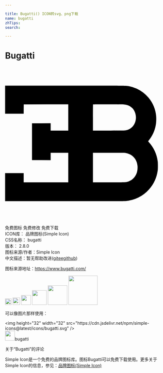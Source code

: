 ```yaml
---

title: Bugatti() ICON转svg、png下载
name: bugatti
zhTips: 
search: 

---
```


# Bugatti  <small style="font-size: 60%;font-weight: 100"></small>

<div id="svg" class="svg-wrap">
<svg role="img" viewBox="0 0 24 24" xmlns="http://www.w3.org/2000/svg"><title>Bugatti icon</title><path d="M0 5.168v2.194h2.92l.004-.73.006-.73 3.498-.005 3.496-.004v4.103H7.157V8.851l-1.464.004-1.466.006v5.744l1.466.006 1.464.004V13.47h2.767v4.618H2.92v-1.45H0v4.39h9.31c6.06 0 9.405-.008 9.584-.02a5.482 5.482 0 0 0 3.73-1.842 5.567 5.567 0 0 0 1.341-2.904c.048-.325.046-1.184-.002-1.504a5.537 5.537 0 0 0-1.36-2.922 1.478 1.478 0 0 1-.14-.17c0-.008.054-.08.12-.16a5.255 5.255 0 0 0 1.13-2.693 6.9 6.9 0 0 0 .01-1.122 5.297 5.297 0 0 0-1.172-2.81 5.328 5.328 0 0 0-1.884-1.443 5.297 5.297 0 0 0-1.2-.38c-.515-.09-.038-.085-10.052-.085H0zm18.656.744c.557.044.958.214 1.305.555.536.529.73 1.414.475 2.193a1.933 1.933 0 0 1-.494.794 1.884 1.884 0 0 1-1.055.513c-.147.025-.561.03-2.63.03h-2.458v-2.04c0-1.121.005-2.045.013-2.05.02-.022 4.569-.016 4.844.005zm.267 7.586c1.078.174 1.807.977 1.876 2.065.057.888-.246 1.613-.87 2.088-.159.12-.5.288-.691.342-.35.095-.342.095-2.977.095h-2.462V13.47h2.477c2.082 0 2.502.003 2.647.028Z"/></svg>
</div>
<detail full-name='bugatti'></detail>

<div class="detail-page">
<p>
<span><span class="badge-success badge">免费图标</span> <span class="badge-success badge">免费修改</span>  <span class="badge-success badge">免费下载</span> </span>
<br/>
<span>
ICON库：
<span class="badge-secondary badge">品牌图标(Simple Icon)</span> 
</span>
<br/>
<span>
CSS名称：
<span class="badge-secondary badge">bugatti</span> 
</span>

<br/>
<span>
版本：
<span class="badge-secondary badge">2.8.0</span> 
</span>
<br/>
<span>图标来源/作者：<span class="badge-light badge">Simple Icon</span></span> 
<br/>
<span class="zh-detail">中文描述：暂无<span class="help-link"><span>帮助改进</span>(<a href="https://gitee.com/liuwave/icon-helper/edit/master/json/brands/bugatti.json" target="_blank" rel="noopener noreferrer">gitee</a><a href="https://github.com/liuwave/icon-helper/edit/master/json/brands/bugatti.json" target="_blank" rel="noopener noreferrer">github</a></span>)</span><br/>
</p>
</div><div class="description description alert alert-light"><p>图标来源地址：<a href="https://www.bugatti.com/" target="_blank" rel="noopener noreferrer">https://www.bugatti.com/</a></p></div>
<div class="alert alert-dark">
<img height="21" width="21" src="https://cdn.jsdelivr.net/npm/simple-icons@latest/icons/bugatti.svg" />
<img height="24" width="24" src="https://cdn.jsdelivr.net/npm/simple-icons@latest/icons/bugatti.svg" />
<img height="32" width="32" src="https://cdn.jsdelivr.net/npm/simple-icons@latest/icons/bugatti.svg" />
<img height="48" width="48" src="https://cdn.jsdelivr.net/npm/simple-icons@latest/icons/bugatti.svg" />
<img height="64" width="64" src="https://cdn.jsdelivr.net/npm/simple-icons@latest/icons/bugatti.svg" />
<img height="96" width="96" src="https://cdn.jsdelivr.net/npm/simple-icons@latest/icons/bugatti.svg" />

</div>
<div>
  <p>可以像图片那样使用：    
  </p>
  <div class="alert alert-primary" style="font-size: 14px">
    &lt;img height="32" width="32" src="https://cdn.jsdelivr.net/npm/simple-icons@latest/icons/bugatti.svg" /&gt;
    <copy-btn content='<img height="32" width="32" src="https://cdn.jsdelivr.net/npm/simple-icons@latest/icons/bugatti.svg" />'></copy-btn>
  </div>
  <div class="alert alert-secondary">
    <img height="32" width="32" src="https://cdn.jsdelivr.net/npm/simple-icons@latest/icons/bugatti.svg" />bugatti
    <copy-btn content="bugatti" btn-title="复制图标名称"></copy-btn>
  </div>
</div>

<Vssue title="关于“Bugatti”的评论" >关于“Bugatti”的评论</Vssue>


<div><p>Simple Icon是一个免费的品牌图标库。图标Bugatti可以免费下载使用。更多关于  Simple Icon的信息，参见：<a target="_blank" href="https://iconhelper.cn/brands.html">品牌图标(Simple Icon)</a>
</p></div>
